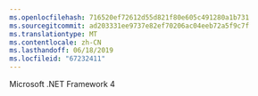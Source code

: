 ```yaml
---
ms.openlocfilehash: 716520ef72612d55d821f80e605c491280a1b731
ms.sourcegitcommit: ad203331ee9737e82ef70206ac04eeb72a5f9c7f
ms.translationtype: MT
ms.contentlocale: zh-CN
ms.lasthandoff: 06/18/2019
ms.locfileid: "67232411"
---
```

Microsoft .NET Framework 4